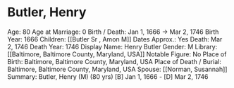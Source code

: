 # Butler, Henry

Age: 80
Age at Marriage: 0
Birth / Death: Jan 1, 1666 → Mar 2, 1746
Birth Year: 1666
Children: [[Butler Sr , Amon M]]
Dates Approx.: Yes
Death: Mar 2, 1746
Death Year: 1746
Display Name: Henry Butler
Gender: M
Library: [[Baltimore, Baltimore County, Maryland, USA]]
Notable Figure: No
Place of Birth: Baltimore, Baltimore County, Maryland, USA
Place of Death / Burial: Baltimore, Baltimore County, Maryland, USA
Spouse: [[Norman, Susannah]]
Summary: Butler, Henry (M) (80 yrs)
[B] Jan 1, 1666 - [D] Mar 2, 1746